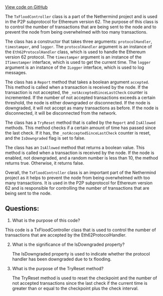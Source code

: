 [View code on GitHub](https://github.com/NethermindEth/nethermind/src/Nethermind/Nethermind.Network/P2P/Subprotocols/Eth/V62/TxFloodController.cs)

The `TxFloodController` class is a part of the Nethermind project and is used in the P2P subprotocol for Ethereum version 62. The purpose of this class is to control the number of transactions that are being sent to the node and to prevent the node from being overwhelmed with too many transactions. 

The class has a constructor that takes three arguments: `protocolHandler`, `timestamper`, and `logger`. The `protocolHandler` argument is an instance of the `Eth62ProtocolHandler` class, which is used to handle the Ethereum version 62 protocol. The `timestamper` argument is an instance of the `ITimestamper` interface, which is used to get the current time. The `logger` argument is an instance of the `ILogger` interface, which is used to log messages.

The class has a `Report` method that takes a boolean argument `accepted`. This method is called when a transaction is received by the node. If the transaction is not accepted, the `_notAcceptedSinceLastCheck` counter is incremented. If the number of not accepted transactions exceeds a certain threshold, the node is either downgraded or disconnected. If the node is downgraded, it will not accept as many transactions as before. If the node is disconnected, it will be disconnected from the network. 

The class has a `TryReset` method that is called by the `Report` and `IsAllowed` methods. This method checks if a certain amount of time has passed since the last check. If it has, the `_notAcceptedSinceLastCheck` counter is reset, and the `IsDowngraded` flag is set to false.

The class has an `IsAllowed` method that returns a boolean value. This method is called when a transaction is received by the node. If the node is enabled, not downgraded, and a random number is less than 10, the method returns true. Otherwise, it returns false.

Overall, the `TxFloodController` class is an important part of the Nethermind project as it helps to prevent the node from being overwhelmed with too many transactions. It is used in the P2P subprotocol for Ethereum version 62 and is responsible for controlling the number of transactions that are being sent to the node.
## Questions: 
 1. What is the purpose of this code?
   
   This code is a TxFloodController class that is used to control the number of transactions that are accepted by the Eth62ProtocolHandler.

2. What is the significance of the IsDowngraded property?
   
   The IsDowngraded property is used to indicate whether the protocol handler has been downgraded due to tx flooding.

3. What is the purpose of the TryReset method?
   
   The TryReset method is used to reset the checkpoint and the number of not accepted transactions since the last check if the current time is greater than or equal to the checkpoint plus the check interval.
